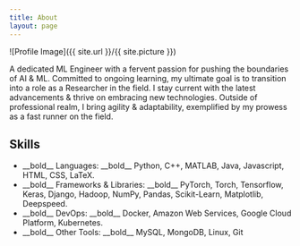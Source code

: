 ```yaml
---
title: About
layout: page
---
```

![Profile Image]({{ site.url }}/{{ site.picture }})

<p> A dedicated ML Engineer with a fervent passion for pushing the boundaries of AI & ML. Committed to ongoing learning, my ultimate goal is to transition into a role as a Researcher in the field. I stay current with the latest advancements & thrive on embracing new technologies. Outside of professional realm, I bring agility & adaptability, exemplified by my prowess as a fast runner on the field. </p>

<h2>Skills</h2>

<ul class="skill-list">
	<li>__bold__ Languages: __bold__ Python, C++, MATLAB, Java, Javascript, HTML, CSS, LaTeX.</li>
	<li>__bold__ Frameworks & Libraries: __bold__ PyTorch, Torch, Tensorflow, Keras, Django, Hadoop, NumPy, Pandas, Scikit-Learn, Matplotlib, Deepspeed.</li>
	<li>__bold__ DevOps: __bold__ Docker, Amazon Web Services, Google Cloud Platform, Kubernetes.</li>
	<li>__bold__ Other Tools: __bold__ MySQL, MongoDB, Linux, Git</li>
</ul>

<!--
<h2>Projects</h2>

<ul>
	<li><a href="https://github.com/Abhi-1198/Image-Captioning-Workshop">Image Captioning Workshop 2019</a></li>
	<li><a href="https://github.com/kaushkay/Traffic-Light-Classification">Traffic Light Classification</a></li>
	<li><a href="https://github.com/kaushkay/recommender-system">Recommender System</a></li>
	<li><a href="https://github.com/kaushkay/Multi-input-and-multi-output-models">Multi-input-and-multi-output-models</a></li>

</ul>
-->
